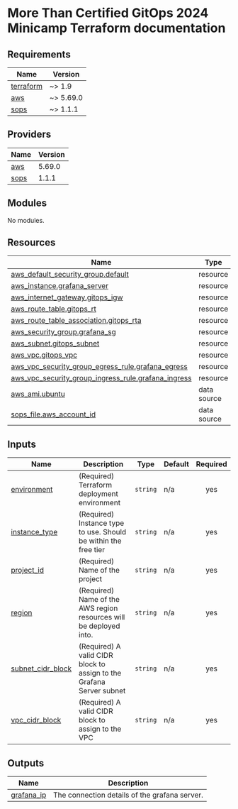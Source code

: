 # More Than Certified GitOps 2024 Minicamp Terraform documentation

<!-- BEGIN_TF_DOCS -->
## Requirements

| Name | Version |
|------|---------|
| <a name="requirement_terraform"></a> [terraform](#requirement\_terraform) | ~> 1.9 |
| <a name="requirement_aws"></a> [aws](#requirement\_aws) | ~> 5.69.0 |
| <a name="requirement_sops"></a> [sops](#requirement\_sops) | ~> 1.1.1 |

## Providers

| Name | Version |
|------|---------|
| <a name="provider_aws"></a> [aws](#provider\_aws) | 5.69.0 |
| <a name="provider_sops"></a> [sops](#provider\_sops) | 1.1.1 |

## Modules

No modules.

## Resources

| Name | Type |
|------|------|
| [aws_default_security_group.default](https://registry.terraform.io/providers/hashicorp/aws/latest/docs/resources/default_security_group) | resource |
| [aws_instance.grafana_server](https://registry.terraform.io/providers/hashicorp/aws/latest/docs/resources/instance) | resource |
| [aws_internet_gateway.gitops_igw](https://registry.terraform.io/providers/hashicorp/aws/latest/docs/resources/internet_gateway) | resource |
| [aws_route_table.gitops_rt](https://registry.terraform.io/providers/hashicorp/aws/latest/docs/resources/route_table) | resource |
| [aws_route_table_association.gitops_rta](https://registry.terraform.io/providers/hashicorp/aws/latest/docs/resources/route_table_association) | resource |
| [aws_security_group.grafana_sg](https://registry.terraform.io/providers/hashicorp/aws/latest/docs/resources/security_group) | resource |
| [aws_subnet.gitops_subnet](https://registry.terraform.io/providers/hashicorp/aws/latest/docs/resources/subnet) | resource |
| [aws_vpc.gitops_vpc](https://registry.terraform.io/providers/hashicorp/aws/latest/docs/resources/vpc) | resource |
| [aws_vpc_security_group_egress_rule.grafana_egress](https://registry.terraform.io/providers/hashicorp/aws/latest/docs/resources/vpc_security_group_egress_rule) | resource |
| [aws_vpc_security_group_ingress_rule.grafana_ingress](https://registry.terraform.io/providers/hashicorp/aws/latest/docs/resources/vpc_security_group_ingress_rule) | resource |
| [aws_ami.ubuntu](https://registry.terraform.io/providers/hashicorp/aws/latest/docs/data-sources/ami) | data source |
| [sops_file.aws_account_id](https://registry.terraform.io/providers/carlpett/sops/latest/docs/data-sources/file) | data source |

## Inputs

| Name | Description | Type | Default | Required |
|------|-------------|------|---------|:--------:|
| <a name="input_environment"></a> [environment](#input\_environment) | (Required) Terraform deployment environment | `string` | n/a | yes |
| <a name="input_instance_type"></a> [instance\_type](#input\_instance\_type) | (Required) Instance type to use. Should be within the free tier | `string` | n/a | yes |
| <a name="input_project_id"></a> [project\_id](#input\_project\_id) | (Required) Name of the project | `string` | n/a | yes |
| <a name="input_region"></a> [region](#input\_region) | (Required) Name of the AWS region resources will be deployed into. | `string` | n/a | yes |
| <a name="input_subnet_cidr_block"></a> [subnet\_cidr\_block](#input\_subnet\_cidr\_block) | (Required) A valid CIDR block to assign to the Grafana Server subnet | `string` | n/a | yes |
| <a name="input_vpc_cidr_block"></a> [vpc\_cidr\_block](#input\_vpc\_cidr\_block) | (Required) A valid CIDR block to assign to the VPC | `string` | n/a | yes |

## Outputs

| Name | Description |
|------|-------------|
| <a name="output_grafana_ip"></a> [grafana\_ip](#output\_grafana\_ip) | The connection details of the grafana server. |
<!-- END_TF_DOCS -->
